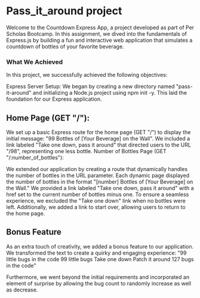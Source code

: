 # Pass_it_around project

Welcome to the Countdown Express App, a project developed as part of Per Scholas Bootcamp. In this assignment, we dived into the fundamentals of Express.js by building a fun and interactive web application that simulates a countdown of bottles of your favorite beverage. 

### What We Achieved
In this project, we successfully achieved the following objectives:

Express Server Setup: We began by creating a new directory named "pass-it-around" and initializing a Node.js project using npm init -y. This laid the foundation for our Express application.

## Home Page (GET "/"):

We set up a basic Express route for the home page (GET "/") to display the initial message: "99 Bottles of [Your Beverage] on the Wall".
We included a link labeled "Take one down, pass it around" that directed users to the URL "/98", representing one less bottle.
Number of Bottles Page (GET "/:number_of_bottles"):

We extended our application by creating a route that dynamically handles the number of bottles in the URL parameter.
Each dynamic page displayed the number of bottles in the format "[number] Bottles of [Your Beverage] on the Wall."
We provided a link labeled "Take one down, pass it around" with a href set to the current number of bottles minus one.
To ensure a seamless experience, we excluded the "Take one down" link when no bottles were left.
Additionally, we added a link to start over, allowing users to return to the home page.

## Bonus Feature
As an extra touch of creativity, we added a bonus feature to our application. We transformed the text to create a quirky and engaging experience:
"99 little bugs in the code
99 little bugs
Take one down
Patch it around
127 bugs in the code"

Furthermore, we went beyond the initial requirements and incorporated an element of surprise by allowing the bug count to randomly increase as well as decrease. 

